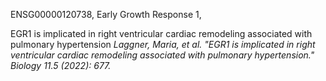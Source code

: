 ENSG00000120738, Early Growth Response 1,

EGR1 is implicated in right ventricular cardiac remodeling associated with pulmonary hypertension
*Laggner, Maria, et al. "EGR1 is implicated in right ventricular cardiac remodeling associated with pulmonary hypertension." Biology 11.5 (2022): 677.*
